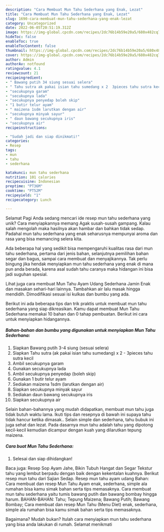 ```yaml
---
description: "Cara Membuat Mun Tahu Sederhana yang Enak, Lezat"
title: "Cara Membuat Mun Tahu Sederhana yang Enak, Lezat"
slug: 1690-cara-membuat-mun-tahu-sederhana-yang-enak-lezat
category: Uncategorized
date: 2022-06-05T20:51:19.312Z
image: https://img-global.cpcdn.com/recipes/2dc76b14b59e20a5/680x482cq70/mun-tahu-sederhana-foto-resep-utama.jpg
hideToc: false
enableToc: true
enableTocContent: false
thumbnail: https://img-global.cpcdn.com/recipes/2dc76b14b59e20a5/680x482cq70/mun-tahu-sederhana-foto-resep-utama.jpg
cover: https://img-global.cpcdn.com/recipes/2dc76b14b59e20a5/680x482cq70/mun-tahu-sederhana-foto-resep-utama.jpg
author: Admin
authorAv: notfound
ratingvalue: 4.1
reviewcount: 21
recipeingredient:
- " Bawang putih 34 siung sesuai selera"
- " Tahu sutra ak pakai isian tahu sumedang x 2  3pieces tahu sutra kecil"
- "secukupnya garam"
- "secukupnya lada"
- "secukupnya penyedap boleh skip"
- "1 butir telur ayam"
- " maizena 1sdm larutkan dengan air"
- "secukupnya minyak sayur"
- " daun bawang secukupnya iris"
- "secukupnya air"
recipeinstructions:

- "Sudah jadi dan siap dinikmati!"
categories:
- Resep
tags:
- mun
- tahu
- sederhana

katakunci: mun tahu sederhana 
nutrition: 101 calories
recipecuisine: Indonesian
preptime: "PT36M"
cooktime: "PT52M"
recipeyield: "1"
recipecategory: Lunch

---
```



Selamat Pagi Anda sedang mencari ide resep mun tahu sederhana yang unik? Cara menyiapkannya memang Agak susah-susah gampang. Kalau salah mengolah maka hasilnya akan hambar dan bahkan tidak sedap. Padahal mun tahu sederhana yang enak seharusnya mempunyai aroma dan rasa yang bisa memancing selera kita.


Ada beberapa hal yang sedikit bisa mempengaruhi kualitas rasa dari mun tahu sederhana, pertama dari jenis bahan, selanjutnya pemilihan bahan segar dan bagus, sampai cara membuat dan menyajikannya. Tak perlu bingung jika hendak menyiapkan mun tahu sederhana yang enak di mana pun anda berada, karena asal sudah tahu caranya maka hidangan ini bisa jadi suguhan spesial.

Lihat juga cara membuat Mun Tahu Ayam Udang Sederhana Jamin Enak dan masakan sehari-hari lainnya. Tambahkan air lalu masak hingga mendidih. Dimodifikasi sesuai isi kulkas dan bumbu yang ada.


Berikut ini ada beberapa tips dan trik praktis untuk membuat mun tahu sederhana yang siap dikreasikan. Kamu dapat membuat Mun Tahu Sederhana memakai 10 bahan dan 0 tahap pembuatan. Berikut ini cara untuk menyiapkan hidangannya.

<!--inarticleads1-->

##### Bahan-bahan dan bumbu yang digunakan untuk menyiapkan Mun Tahu Sederhana:

1. Siapkan  Bawang putih 3-4 siung (sesuai selera)
1. Siapkan  Tahu sutra (ak pakai isian tahu sumedang) x 2 - 3pieces tahu sutra kecil
1. Ambil secukupnya garam
1. Gunakan secukupnya lada
1. Ambil secukupnya penyedap (boleh skip)
1. Gunakan 1 butir telur ayam
1. Sediakan  maizena 1sdm (larutkan dengan air)
1. Siapkan secukupnya minyak sayur
1. Sediakan  daun bawang secukupnya iris
1. Siapkan secukupnya air


Selain bahan-bahannya yang mudah didapatkan, membuat mun tahu juga tidak butuh waktu lama. Ikuti tips dan resepnya di bawah ini supaya tahu tidak hancur ketika dimasak.. Selain simple dan sederhana, tahu bubuk ini juga sehat dan lezat. Pada dasarnya mun tahu adalah tahu yang dipotong kecil-kecil kemudian dicampur dengan kuah yang dilarutkan tepung maizena. 

<!--inarticleads2-->

##### Cara buat Mun Tahu Sederhana:


1. Selesai dan siap dihidangkan!

Baca juga: Resep Sop Ayam Jahe, Bikin Tubuh Hangat dan Segar Tekstur tahu yang lembut berpadu dengan baik dengan kekentalan kuahnya. Berikut resep mun tahu dari Sajian Sedap. Resep mun tahu ayam udang Bahan: Cara membuat dan resep Mun Tahu Ayam enak, sederhana, simple ala rumahan bisa kamu simak bahan serta tips memasaknya. Cara membuat mun tahu sederhana yaitu tumis bawang putih dan bawang bombay hingga harum. BAHAN-BAHAN: Tahu; Tepung Maizena; Bawang Putih; Bawang Bombay; Cara membuat dan resep Mun Tahu (Menu Diet) enak, sederhana, simple ala rumahan bisa kamu simak bahan serta tips memasaknya. 

Bagaimana? Mudah bukan? Itulah cara menyiapkan mun tahu sederhana yang bisa anda lakukan di rumah. Selamat menikmati
